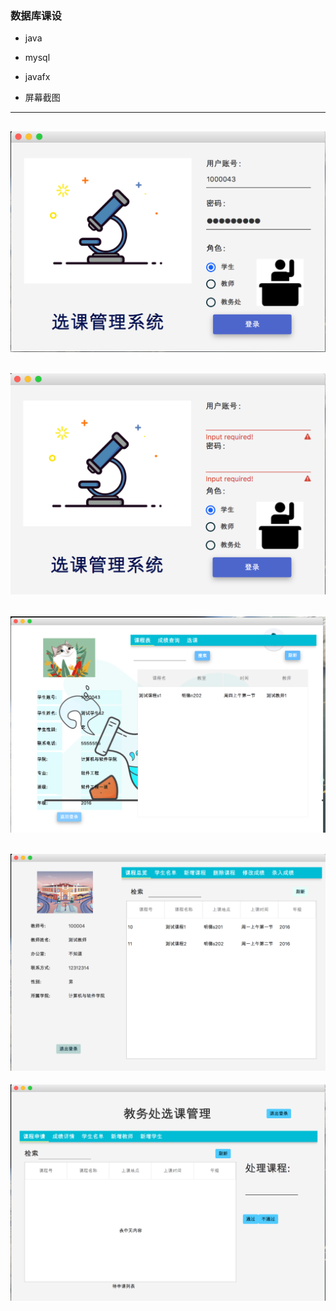 ### 数据库课设

- java
- mysql
- javafx

- 屏幕截图
---
![Aaron Swartz](https://github.com/UnderstandLwolvej/LessonSelectionSystem/blob/master/%E5%BA%94%E7%94%A8%E6%88%AA%E5%9B%BE/1.png)
---
![Aaron Swartz](https://github.com/UnderstandLwolvej/LessonSelectionSystem/blob/master/%E5%BA%94%E7%94%A8%E6%88%AA%E5%9B%BE/2.png)
--- 
![Aaron Swartz](https://github.com/UnderstandLwolvej/LessonSelectionSystem/blob/master/%E5%BA%94%E7%94%A8%E6%88%AA%E5%9B%BE/3.png)
---
![Aaron Swartz](https://github.com/UnderstandLwolvej/LessonSelectionSystem/blob/master/%E5%BA%94%E7%94%A8%E6%88%AA%E5%9B%BE/4.png)
---
![Aaron Swartz](https://github.com/UnderstandLwolvej/LessonSelectionSystem/blob/master/%E5%BA%94%E7%94%A8%E6%88%AA%E5%9B%BE/5.png)
